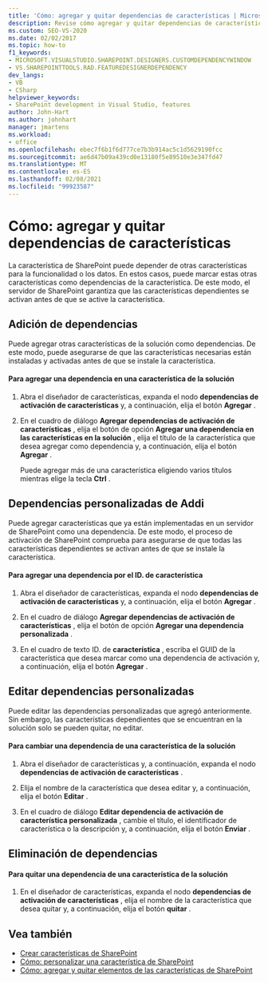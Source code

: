 ```yaml
---
title: 'Cómo: agregar y quitar dependencias de características | Microsoft Docs'
description: Revise cómo agregar y quitar dependencias de características en la solución de SharePoint mediante el diseñador de características de Visual Studio.
ms.custom: SEO-VS-2020
ms.date: 02/02/2017
ms.topic: how-to
f1_keywords:
- MICROSOFT.VISUALSTUDIO.SHAREPOINT.DESIGNERS.CUSTOMDEPENDENCYWINDOW
- VS.SHAREPOINTTOOLS.RAD.FEATUREDESIGNERDEPENDENCY
dev_langs:
- VB
- CSharp
helpviewer_keywords:
- SharePoint development in Visual Studio, features
author: John-Hart
ms.author: johnhart
manager: jmartens
ms.workload:
- office
ms.openlocfilehash: ebec7f6b1f6d777ce7b3b914ac5c1d5629190fcc
ms.sourcegitcommit: ae6d47b09a439cd0e13180f5e89510e3e347fd47
ms.translationtype: MT
ms.contentlocale: es-ES
ms.lasthandoff: 02/08/2021
ms.locfileid: "99923587"
---
```

# <a name="how-to-add-and-remove-feature-dependencies"></a>Cómo: agregar y quitar dependencias de características
  La característica de SharePoint puede depender de otras características para la funcionalidad o los datos. En estos casos, puede marcar estas otras características como dependencias de la característica. De este modo, el servidor de SharePoint garantiza que las características dependientes se activan antes de que se active la característica.

## <a name="add-dependencies"></a>Adición de dependencias
 Puede agregar otras características de la solución como dependencias. De este modo, puede asegurarse de que las características necesarias están instaladas y activadas antes de que se instale la característica.

#### <a name="to-add-a-dependency-on-a-feature-in-the-solution"></a>Para agregar una dependencia en una característica de la solución

1. Abra el diseñador de características, expanda el nodo **dependencias de activación de características** y, a continuación, elija el botón **Agregar** .

2. En el cuadro de diálogo **Agregar dependencias de activación de características** , elija el botón de opción **Agregar una dependencia en las características en la solución** , elija el título de la característica que desea agregar como dependencia y, a continuación, elija el botón **Agregar** .

     Puede agregar más de una característica eligiendo varios títulos mientras elige la tecla **Ctrl** .

## <a name="addi-custom-dependencies"></a>Dependencias personalizadas de Addi
 Puede agregar características que ya están implementadas en un servidor de SharePoint como una dependencia. De este modo, el proceso de activación de SharePoint comprueba para asegurarse de que todas las características dependientes se activan antes de que se instale la característica.

#### <a name="to-add-a-dependency-by-the-feature-id"></a>Para agregar una dependencia por el ID. de característica

1. Abra el diseñador de características, expanda el nodo **dependencias de activación de características** y, a continuación, elija el botón **Agregar** .

2. En el cuadro de diálogo **Agregar dependencias de activación de características** , elija el botón de opción **Agregar una dependencia personalizada** .

3. En el cuadro de texto ID. de **característica** , escriba el GUID de la característica que desea marcar como una dependencia de activación y, a continuación, elija el botón **Agregar** .

## <a name="edit-custom-dependencies"></a>Editar dependencias personalizadas
 Puede editar las dependencias personalizadas que agregó anteriormente. Sin embargo, las características dependientes que se encuentran en la solución solo se pueden quitar, no editar.

#### <a name="to-change-a-dependency-on-a-feature-in-the-solution"></a>Para cambiar una dependencia de una característica de la solución

1. Abra el diseñador de características y, a continuación, expanda el nodo **dependencias de activación de características** .

2. Elija el nombre de la característica que desea editar y, a continuación, elija el botón **Editar** .

3. En el cuadro de diálogo **Editar dependencia de activación de característica personalizada** , cambie el título, el identificador de característica o la descripción y, a continuación, elija el botón **Enviar** .

## <a name="remove-dependencies"></a>Eliminación de dependencias

#### <a name="to-remove-a-dependency-on-a-feature-in-the-solution"></a>Para quitar una dependencia de una característica de la solución

1. En el diseñador de características, expanda el nodo **dependencias de activación de características** , elija el nombre de la característica que desea quitar y, a continuación, elija el botón **quitar** .

## <a name="see-also"></a>Vea también
- [Crear características de SharePoint](../sharepoint/creating-sharepoint-features.md)
- [Cómo: personalizar una característica de SharePoint](../sharepoint/how-to-customize-a-sharepoint-feature.md)
- [Cómo: agregar y quitar elementos de las características de SharePoint](../sharepoint/how-to-add-and-remove-items-to-sharepoint-features.md)
